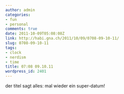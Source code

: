 ```yaml
---
author: admin
categories:
- fun
- personal
comments: true
date: 2011-10-09T05:08:08Z
link: http://habi.gna.ch/2011/10/09/0708-09-10-11/
slug: 0708-09-10-11
tags:
- clock
- nerdism
- time
title: 07:08 09.10.11
wordpress_id: 2401
---
```


der titel sagt alles: mal wieder ein super-datum!
